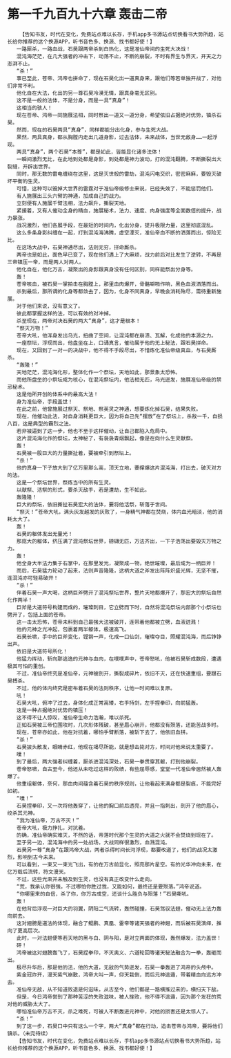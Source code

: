 # 第一千九百九十六章 轰击二帝
        【告知书友，时代在变化，免费站点难以长存，手机app多书源站点切换看书大势所趋，站长给你推荐的这个换源APP，听书音色多、换源、找书都好使！】
       一路厮杀，一路血战，石昊跟两帝杀到白热化，这是准仙帝间的生死大决战！
       混沌海茫茫，在几大强者的冲击下，动荡不止，不断的崩裂，不时有界生与界灭，开天之力澎湃不止。
       “杀！”
       事已至此，苍帝、鸿帝也拼命了，现在石昊化出一道真身来，跟他们等若单独开战了，对他们非常不利。
       他化自在大法，化出的另一尊石昊冷漠无情，跟真身毫无区别。
       这不是一般的法体，不是分身，而是一具“真身”！
       这相当的骇人！
       现在苍帝、鸿帝一同施展法相，同时祭出一道又一道分身，希望依旧占据绝对优势，镇杀石昊。
       然而，现在的石昊两具“真身”，同样都能分出化身，参与生死大战。
       果然，两具真身，都从胸膛内走出几道身影，过去法体，未来战体，当世无敌身……一起浮现。
       两具“真身”，两个石昊“本尊”，都是如此，皆能显化诸多法体！
       一瞬间激烈无比，在此地到处都是身影，到处都是神力波动，打的混沌翻腾，不断撕裂出大裂缝，开辟出世界。
       同时，那无数的雷电缠绕在这里，这是灭世般的雷劫，混沌闪电交织，密密麻麻，要毁灭破坏平衡的生灵。
       可惜，这种可以毁掉大世界的雷霆对于准仙帝级修士来说，已经失效了，不能惩罚他们。
       有人施展出三头六臂的神通，加成自己的战力。
       立刻便有人施展千臂法相，法力飙升，撕裂天地。
       紧接着，又有人催动全身的精血，施展秘术，法力、速度、肉身强度等全面数倍的提升，战力暴涨。
       战况激烈，他们各展手段，在最短的时间内，化出分身，提升极限力量，这里彻底混乱。
       这么多条身影纠缠在一起，打到混沌海沸腾，虚空湮灭，准仙帝血不断的洒落而出，惊险无比。
       在这场大战中，石昊神通尽出，法则无穷，拼命厮杀。
       两帝也是如此，面色早已变了，现在他们遇上了大麻烦，战力前后对比发生了逆转，不再是三帝镇压一帝，而是两人对两人。
       他化自在，他化万古，凝聚出的身影跟真身没有任何区别，同样能祭出分身等。
       轰！
       苍帝咳血，被石昊一掌拍击在胸膛上，那里血肉爆开，骨骼噼啪作响，黑色血液洒落而出。
       杀到最后，那所谓的化身等都敛去了，因为，化身不同真身，早晚会消耗殆尽，需待重新施展。
       对于他们来说，没有意义了。
       彼此都掌握这样的法，可以有效的对冲掉。
       杀至现在，两帝对决石昊的两大“真身”，这才是根本！
       “祭灭万物！”
       苍帝大吼，他浑身发出乌光，扭曲了空间，让混沌都在崩溃、瓦解，化成他的本源之力。
       一座祭坛，浮现而出，他盘坐在上，口诵真言，催动属于他的无上秘法，跟石昊拼命。
       现在，又回到了一对一的决战中，他不得不手段尽出，不惜炼化准仙帝级真血，与石昊厮杀。
       “轰隆！”
       天地茫茫，混沌海化形，整体化作一个祭坛，天地如此，那景象太恐怖。
       而他所盘坐的小祭坛成为核心，在混沌祭坛内，他法相无匹，乌光迸发，施展准仙帝级的禁忌秘术。
       这是他所开创的体系中的最高大法！
       身为准仙帝，手段盖世！
       在此之前，他曾施展过祭天、祭地、祭英灵之神通，想要炼化掉石昊，结果失败。
       现在，他催动此法，对自身消耗更巨大，因为将自己先“摆放”在了祭坛上，杀敌一千，自损八百，这是典型的霸烈之法。
       若非被逼到了这一步，他也不至于这样催动，让自己都陷入危局中。
       这片混沌海化作的祭坛，太神秘了，有袅袅青烟飘起，像是在向什么生灵献祭。
       轰！
       石昊被一股巨大的力量撕扯着，要被牵引到祭坛上。
       “杀！”
       他的真身一下子放大到了亿万里那么高，顶天立地，要撑爆这片混沌海，打出去，破灭对方的法。
       这是一个祭坛世界，祭炼当中的所有生灵。
       以献祭、活祭的形式，要杀灭敌手，若是遭劫，生不如此。
       轰隆隆！
       巨大的祭坛，依旧撕扯石昊宏大的法体，要将他活祭，斩落于世间。
       “祭灭！”苍帝大吼，满头灰发越发的灰败了，一身精气神都在焚烧，体内血光暗淡，他的消耗太大了。
       轰！
       石昊的躯体发出无量光！
       那庞大的躯体，挤压满了混沌祭坛世界，磅礴无匹，万法齐出，一下子浩荡出要毁灭万物之力。
       轰！
       他全身大半法力集于右掌中，在那里发光，凝聚成一物，绝世璀璨，最后成为一柄巨斧！
       而后，石昊猛力轮动了起来，法则声音隆隆，这柄大道之斧发出阵阵炽盛光辉，无坚不摧，连混沌亦可轻易破开！
       “杀！”
       伴着石昊一声大喝，这柄巨斧劈开了混沌祭坛世界，整片天地都爆开了，那宏大的祭坛自然化作两半！
       巨斧是大道符号构建而成的，璀璨刺目，它立劈而下时，自然将混沌祭坛内部那个小祭坛也劈开了，包括上面的苍帝。
       这一击太恐怖，苍帝未料到自己最强大法被破开，连带着他都被立劈，血液迸溅！
       他的元神之光冲起，包裹着两半躯体，极速高飞。
       石昊长啸，手中的巨斧变化，铿锵一声，化成一口仙剑，璀璨夺目，照耀混沌海，而后铮铮出声。
       依旧是大道符号所化！
       他猛力挥动，斩向那逃逸的元神与血肉，在噗噗声中，苍帝怒吼，他被石昊斩成数段，遭遇极其可怕的重创。
       不过，准仙帝终究是准仙帝，元神被剖开，撕裂成碎片，依旧不灭，还在快速重组，要跟石昊搏杀。
       不过，他的体内终究是密布着石昊的法则秩序，让他一时间难以复原。
       吼！
       石昊大吼，俯冲了过去，身体化成正常高矮，右手持剑，左手捏拳印，向前猛轰。
       这是一种占据绝对优势的镇压！
       这不得不让人惊叹，准仙帝生命力浩瀚，难以杀死。
       正如石昊被三帝位围攻时，几次形体残破，甚至眉心崩开，他都没有殒落，还能苦战多时。
       现在，苍帝亦如此，他在对抗着，哪怕手臂断落，被斩下去了，他依旧血拼。
       “杀！”
       石昊披头散发，眼睛赤红，他现在竭尽所能，就是想击毙对方，时间对他来说太重要了。
       噗！
       到了最后，两大强者纠缠着，厮杀进混沌深处，石昊一拳贯穿其躯，打到他崩裂。
       苍帝怒啸，自古至今，他还从未吃过这样的败绩，有些屈辱感，堂堂一代准仙帝居然被人轰爆了。
       他重组躯体，奈何，那血肉间蕴含着石昊的秩序规则，让他看起来满身都是裂痕，不能完好如初。
       “噗！”
       石昊捏拳印，又一次将他轰穿了，让他的胸口前后透亮，并且一指刺出，剖开了他的眉心，绞杀其元神。
       “我为准仙帝，万古不灭！”
       苍帝大吼，极力挣扎，对抗着。
       的确，准仙帝确实难灭，不然的话，帝落时代那个生灵的大道之火就不会焚烧到现在了。
       至于另一边，混沌海中的另一处战场，大战同样很激烈，血溅混沌。
       石昊另一尊“真身”在跟鸿帝大战，两者杀得时间长河浮现，都要改道了，他们的战况太激烈，影响到古今未来。
       可以看到，一束又一束光飞出，有的在万古前显化，照亮那片星空。有的光华冲向未来，在亿万载后流转，符文漫天。
       不过，这些光束并未触及到生灵，也没有真正改变什么走向。
       “荒，我承认你很强，不过哪怕你胜过我，又能如何，最终还是要殒落。”鸿帝说道。
       “你哪里来的自信，杀了你，你万古成空，还谈什么胜负与殒落！”石昊嘶吼。
       轰！
       在他背后浮现一对巨大的羽翼，阴阳二气流转，轰然碰撞，石昊驾驭法翅，催动无上法力轰向前去。
       这对翅膀是道法的体现，融合了鲲鹏、真凰、雷帝等诸天强者的神翅，而后被石昊演绎，推向了更高层次。
       此时，一对法翅便等若天地的黑与白、阴与阳，是对立两面的体现，轰然爆发，法力盖世！
       砰！
       鸿帝被这对翅膀轰飞了，石昊捏拳印，不灭奥义、六道轮回等诸天秘法融合为一拳，轰砸而出。
       极尽升华后，那是他的法，他的大道，无敌的气势迸发，石昊一拳轰进了鸿帝的头颅中。
       紫金冠炸开，漫天紫气崩散，鸿帝大叫一声，仰天栽倒，而后元神逃遁，带着精血向远方冲去。
       准仙帝无敌，从不知道败退是何滋味，从古至今，他们都是一路横推过来的，横扫天下敌。
       但是，今日鸿帝尝到了那种苦涩的失败滋味，被人挫败，他不得不逃遁，因为那个发狂的荒对他的威胁太大了。
       哪怕准仙帝万古不灭，杀之难死，可被人不断轰进元神中，对他的损害还是太惊人了。
       “杀！”
       到了这一步，石昊口中只有这么一个字，两大“真身”都在行动，追击苍帝与鸿帝，要将他们镇杀。（未完待续）
       【告知书友，时代在变化，免费站点难以长存，手机app多书源站点切换看书大势所趋，站长给你推荐的这个换源APP，听书音色多、换源、找书都好使！】